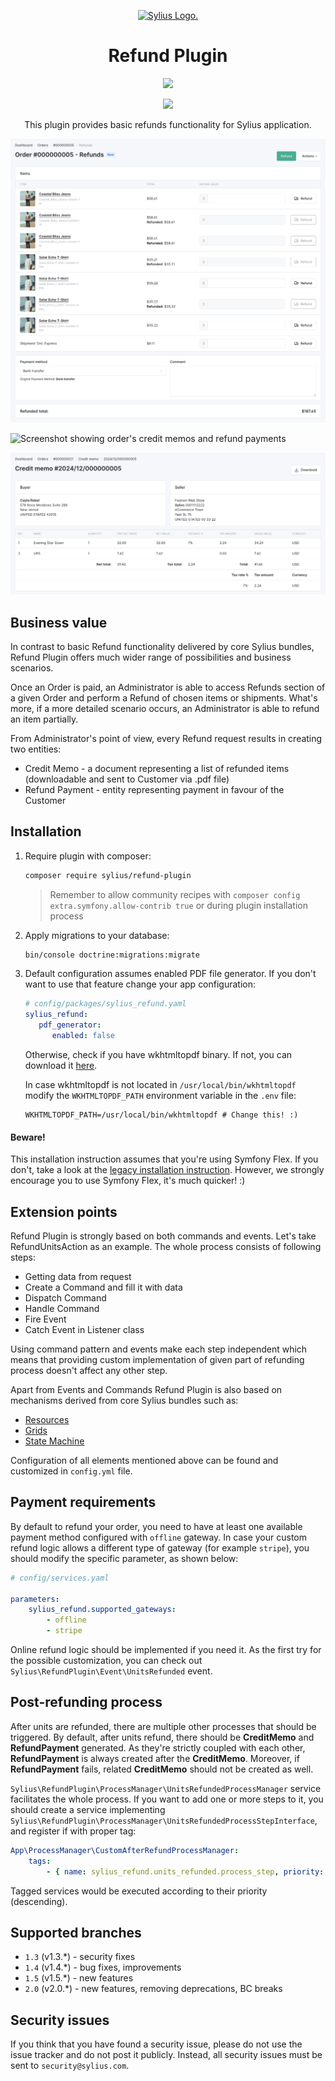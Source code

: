 <p align="center">
    <a href="https://sylius.com" target="_blank">
        <picture>
          <source media="(prefers-color-scheme: dark)" srcset="https://media.sylius.com/sylius-logo-800-dark.png">
          <source media="(prefers-color-scheme: light)" srcset="https://media.sylius.com/sylius-logo-800.png">
          <img alt="Sylius Logo." src="https://media.sylius.com/sylius-logo-800.png">
        </picture>
    </a>
</p>

<h1 align="center">Refund Plugin</h1>

<p align="center"><img src="https://travis-ci.org/Sylius/RefundPlugin.svg?branch=master"></p>

<p align="center"><a href="https://sylius.com/plugins/" target="_blank"><img src="https://sylius.com/assets/badge-official-sylius-plugin.png" width="200"></a></p>

<p align="center">This plugin provides basic refunds functionality for Sylius application.</p>

![Screenshot showing order's refund section](docs/refunds.png)

![Screenshot showing order's credit memos and refund payments](docs/credit_memo_refund_payment.png)

![Screenshot showing credit memo details page](docs/credit_memo.png)

## Business value

In contrast to basic Refund functionality delivered by core Sylius bundles, Refund Plugin offers much wider range of
possibilities and business scenarios.

Once an Order is paid, an Administrator is able to access Refunds section of a given Order and perform a Refund
of chosen items or shipments. What's more, if a more detailed scenario occurs, an Administrator is able to refund an item
partially.

From Administrator's point of view, every Refund request results in creating two entities:
* Credit Memo - a document representing a list of refunded items (downloadable and sent to Customer via .pdf file)
* Refund Payment - entity representing payment in favour of the Customer

## Installation

1. Require plugin with composer:

    ```bash
    composer require sylius/refund-plugin
    ```

    > Remember to allow community recipes with `composer config extra.symfony.allow-contrib true` or during plugin installation process

1. Apply migrations to your database:

    ```bash
    bin/console doctrine:migrations:migrate
    ```

1. Default configuration assumes enabled PDF file generator. If you don't want to use that feature change your app configuration:

   ```yaml
   # config/packages/sylius_refund.yaml
   sylius_refund:
      pdf_generator:
         enabled: false
   ```

   Otherwise, check if you have wkhtmltopdf binary. If not, you can download it [here](https://wkhtmltopdf.org/downloads.html).

   In case wkhtmltopdf is not located in `/usr/local/bin/wkhtmltopdf` modify the `WKHTMLTOPDF_PATH` environment variable in the `.env` file:
   
   ```
   WKHTMLTOPDF_PATH=/usr/local/bin/wkhtmltopdf # Change this! :)
   ```

#### Beware!

This installation instruction assumes that you're using Symfony Flex. If you don't, take a look at the
[legacy installation instruction](docs/legacy_installation.md). However, we strongly encourage you to use
Symfony Flex, it's much quicker! :)

## Extension points

Refund Plugin is strongly based on both commands and events. Let's take RefundUnitsAction as an example. The whole
process consists of following steps:

* Getting data from request
* Create a Command and fill it with data
* Dispatch Command
* Handle Command
* Fire Event
* Catch Event in Listener class

Using command pattern and events make each step independent which means that providing custom implementation of given
part of refunding process doesn't affect any other step.

Apart from Events and Commands Refund Plugin is also based on mechanisms derived from core Sylius bundles such as:

* [Resources](https://docs.sylius.com/en/1.2/components_and_bundles/components/Resource/index.html)
* [Grids](https://docs.sylius.com/en/1.2/components_and_bundles/bundles/SyliusGridBundle/index.html)
* [State Machine](https://docs.sylius.com/en/1.2/book/architecture/state_machine.html)

Configuration of all elements mentioned above can be found and customized in `config.yml` file.

## Payment requirements

By default to refund your order, you need to have at least one available payment method configured with `offline` gateway.
In case your custom refund logic allows a different type of gateway (for example `stripe`), you should modify the specific parameter,
as shown below:

```yaml
# config/services.yaml
 
parameters:
    sylius_refund.supported_gateways:
        - offline
        - stripe
```

Online refund logic should be implemented if you need it.
As the first try for the possible customization, you can check out `Sylius\RefundPlugin\Event\UnitsRefunded` event.

## Post-refunding process

After units are refunded, there are multiple other processes that should be triggered. By default, after units refund, there should be **CreditMemo** and
**RefundPayment** generated. As they're strictly coupled with each other, **RefundPayment** is always created after the **CreditMemo**. Moreover, if **RefundPayment**
fails, related **CreditMemo** should not be created as well.

`Sylius\RefundPlugin\ProcessManager\UnitsRefundedProcessManager` service facilitates the whole process. If you want to add one or more steps to it, you should create
a service implementing `Sylius\RefundPlugin\ProcessManager\UnitsRefundedProcessStepInterface`, and register if with proper tag:

```yaml
App\ProcessManager\CustomAfterRefundProcessManager:
    tags:
        - { name: sylius_refund.units_refunded.process_step, priority: 0 }
```

Tagged services would be executed according to their priority (descending). 

## Supported branches

* `1.3` (v1.3.*) - security fixes
* `1.4` (v1.4.*) - bug fixes, improvements
* `1.5` (v1.5.*) - new features
* `2.0` (v2.0.*) - new features, removing deprecations, BC breaks

## Security issues

If you think that you have found a security issue, please do not use the issue tracker and do not post it publicly.
Instead, all security issues must be sent to `security@sylius.com`.
